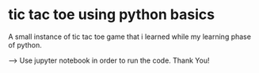 # tic tac toe using python basics
 A small instance of tic tac toe game that i learned while my learning phase of python.

 --> Use jupyter notebook in order to run the code. 
 Thank You!
